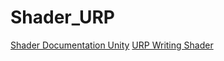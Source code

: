 # Shader_URP
[Shader Documentation Unity](https://docs.unity3d.com/Manual/Shaders.html)
[URP Writing Shader](https://docs.unity3d.com/Packages/com.unity.render-pipelines.universal@15.0/manual/shaders-in-universalrp.html)
